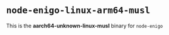 # `node-enigo-linux-arm64-musl`

This is the **aarch64-unknown-linux-musl** binary for `node-enigo`
